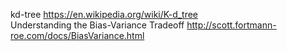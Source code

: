  kd-tree	https://en.wikipedia.org/wiki/K-d_tree           
Understanding the Bias-Variance Tradeoff	http://scott.fortmann-roe.com/docs/BiasVariance.html
